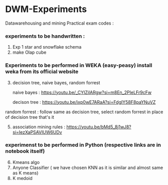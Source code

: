# DWM-Experiments

Datawarehousing and mining Practical exam codes :
### experiments to be handwritten :
1. Exp 1 star and snowflake schema
2. make Olap cube

### Experiments to be performed in WEKA (easy-peasy) install weka from its official website
3. decision tree, naive bayes, random forrest
 
   naive bayes : https://youtu.be/_CYIZilARgw?si=m8En_2PIeLFr9cFw

   decison tree : https://youtu.be/ixp0wE7ARaA?si=FdgIY58F8paYNuVZ


random forrest : follow same as decision tree, select random forrest in place of decision tree 
that's it 

5. association mining rules : https://youtu.be/bMd5_8j1wJ8?si=IezXaPSAVlUW6UDv

### experimenst to be performed in Python (respective links are in notebook itself)
6. Kmeans algo
7. Anyone Classifier ( we have chosen KNN as it is similar and almost same as K means)
8. K medoid   
